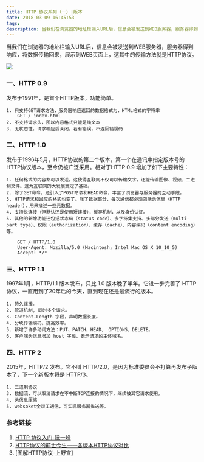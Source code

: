 ```yaml
---
title: HTTP 协议系列（一）|版本
date: 2018-03-09 16:45:53
tags:
description: 当我们在浏览器的地址栏输入URL后，信息会被发送到WEB服务器，服务器得到响应，将数据传输回来，展示到WEB页面上，这其中的传输方法就是HTTP协议,这篇介绍下 http 协议的版本更迭。
---
```

当我们在浏览器的地址栏输入URL后，信息会被发送到WEB服务器，服务器得到响应，将数据传输回来，展示到WEB页面上，这其中的传输方法就是HTTP协议。


![](http://pba3iv8pa.bkt.clouddn.com/httplogo.jpg)


### 一、HTTP 0.9

发布于1991年，是首个HTTP版本，功能简单。
```
1. 只支持GET请求方法，服务器响应返回的数据格式为，HTML格式的字符串
    GET / index.html
2. 不支持请求头，所以内容格式只能是纯文本
3. 无状态性，请求响应后关闭，若有错误，不返回错误码
```
### 二、HTTP 1.0

发布于1996年5月，HTTP协议的第二个版本，第一个在通讯中指定版本号的HTTP协议版本，至今仍被广泛采用。相对于HTTP 0.9 增加了如下主要特性：
```
1. 任何格式的内容都可以发送。这使得互联网不仅可以传输文字，还能传输图像、视频、二进制文件。这为互联网的大发展奠定了基础。
2. 除了GET命令，还引入了POST命令和HEAD命令，丰富了浏览器与服务器的互动手段。
3. HTTP请求和回应的格式也变了。除了数据部分，每次通信都必须包括头信息（HTTP header），用来描述一些元数据。
4. 支持长连接（但默认还是使用短连接），缓存机制，以及身份认证。
5. 其他的新增功能还包括状态码（status code）、多字符集支持、多部分发送（multi-part type）、权限（authorization）、缓存（cache）、内容编码（content encoding）等。
```
```
    GET / HTTP/1.0
    User-Agent: Mozilla/5.0 (Macintosh; Intel Mac OS X 10_10_5)
    Accept: */*
```
 
### 三、HTTP 1.1
1997年1月，HTTP/1.1 版本发布，只比 1.0 版本晚了半年。它进一步完善了 HTTP 协议，一直用到了20年后的今天，直到现在还是最流行的版本。

```
1. 持久连接。
2. 管道机制, 同时多个请求。
3. Content-Length 字段，声明数据长度。
4. 分块传输编码，提高效率。
5. 新增了许多动词方法：PUT、PATCH、HEAD、 OPTIONS、DELETE。
6. 客户端头信息增加 host 字段，表示请求的主体域名。
```

### 四、HTTP 2
2015年，HTTP/2 发布。它不叫 HTTP/2.0，是因为标准委员会不打算再发布子版本了，下一个新版本将是 HTTP/3。
```
1. 二进制协议
3. 数据流，可以取消请求在不中断TCP连接的情况下，继续被其它请求使用。
4. 头信息压缩
5. websoket全双工通信，可实现服务器推送等。
```

### 参考链接
1. [HTTP 协议入门-阮一峰](http://www.ruanyifeng.com/blog/2016/08/http.html)
3. [HTTP协议的前世今生——各版本HTTP协议对比](https://www.cnblogs.com/andashu/p/6441271.html)
2. [图解HTTP协议-上野宣]